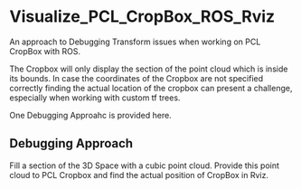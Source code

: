 # Visualize_PCL_CropBox_ROS_Rviz
An approach to Debugging Transform issues when working on PCL CropBox with ROS. 

The Cropbox will only display the section of the point cloud which is inside its bounds. 
In case the coordinates of the Cropbox are not specified correctly finding the actual location of the cropbox can present a challenge, especially when working with custom tf trees. 

One Debugging Approahc is provided here.

## Debugging Approach

Fill a section of the 3D Space with a cubic point cloud.
Provide this point cloud to PCL Cropbox and find the actual position of CropBox in Rviz.
